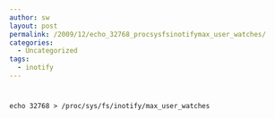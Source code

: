 ```yaml
---
author: sw
layout: post
permalink: /2009/12/echo_32768_procsysfsinotifymax_user_watches/
categories:
  - Uncategorized
tags:
  - inotify
---
```

# 

`echo 32768 > /proc/sys/fs/inotify/max_user_watches`